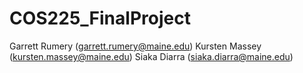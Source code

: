 # COS225_FinalProject

Garrett Rumery (garrett.rumery@maine.edu)
Kursten Massey (kursten.massey@maine.edu)
Siaka Diarra (siaka.diarra@maine.edu)
